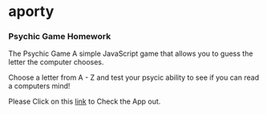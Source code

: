 # aporty
### Psychic Game Homework

The Psychic Game A simple JavaScript game that allows you to guess the letter the computer chooses.

Choose a letter from A - Z and test your psycic ability to see if you can read a computers mind!

Please Click on this [link](https://salty-peak-07005.herokuapp.com/) to Check the App out.


